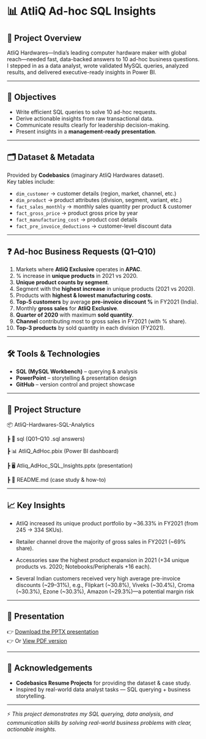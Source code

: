 # 📊 AtliQ Ad-hoc SQL Insights  

## 📝 Project Overview  
AtliQ Hardwares—India’s leading computer hardware maker with global reach—needed fast, data-backed answers to 10 ad-hoc business questions. I stepped in as a data analyst, wrote validated MySQL queries, analyzed results, and delivered executive-ready insights in Power BI.  

---

## 🎯 Objectives  
- Write efficient SQL queries to solve 10 ad-hoc requests.  
- Derive actionable insights from raw transactional data.  
- Communicate results clearly for leadership decision-making.  
- Present insights in a **management-ready presentation**.  

---

## 🗂️ Dataset & Metadata  
Provided by **Codebasics** (imaginary AtliQ Hardwares dataset).  
Key tables include:  
- `dim_customer` → customer details (region, market, channel, etc.)  
- `dim_product` → product attributes (division, segment, variant, etc.)  
- `fact_sales_monthly` → monthly sales quantity per product & customer  
- `fact_gross_price` → product gross price by year  
- `fact_manufacturing_cost` → product cost details  
- `fact_pre_invoice_deductions` → customer-level discount data  

---

## ❓ Ad-hoc Business Requests (Q1–Q10)  
1. Markets where **AtliQ Exclusive** operates in **APAC**.  
2. % increase in **unique products** in 2021 vs 2020.  
3. **Unique product counts by segment**.  
4. Segment with the **highest increase** in unique products (2021 vs 2020).  
5. Products with **highest & lowest manufacturing costs**.  
6. **Top-5 customers** by average **pre-invoice discount %** in FY2021 (India).  
7. Monthly **gross sales** for **AtliQ Exclusive**.  
8. **Quarter of 2020** with maximum **sold quantity**.  
9. **Channel** contributing most to gross sales in FY2021 (with % share).  
10. **Top-3 products** by sold quantity in each division (FY2021).  

---

## 🛠️ Tools & Technologies  
- **SQL (MySQL Workbench)** – querying & analysis  
- **PowerPoint** – storytelling & presentation design  
- **GitHub** – version control and project showcase  

---

## 📂 Project Structure  
📦 AtliQ-Hardwares-SQL-Analytics

┣ 📝 sql (Q01–Q10 .sql answers)

┣ 📊 AtliQ_AdHoc.pbix (Power BI dashboard)

┣ 🖥️ Atliq_AdHoc_SQL_Insights.pptx (presentation)

┣ 📄 README.md (case study & how-to)


---

## 📈 Key Insights 
- AtliQ increased its unique product portfolio by ~36.33% in FY2021 (from 245 → 334 SKUs).

- Retailer channel drove the majority of gross sales in FY2021 (~69% share).

- Accessories saw the highest product expansion in 2021 (+34 unique products vs. 2020; Notebooks/Peripherals +16 each).

- Several Indian customers received very high average pre-invoice discounts (~29–31%), e.g., Flipkart (~30.8%), Viveks (~30.4%), Croma (~30.3%), Ezone (~30.3%), Amazon (~29.3%)—a potential margin risk

---

## 🎥 Presentation  
👉 [Download the PPTX presentation](link-to-your-pptx)  
👉 Or [View PDF version](link-to-pdf-if-you-export)  

---

## 🙌 Acknowledgements  
- **Codebasics Resume Projects** for providing the dataset & case study.  
- Inspired by real-world data analyst tasks — SQL querying + business storytelling.  

---

⚡ *This project demonstrates my SQL querying, data analysis, and communication skills by solving real-world business problems with clear, actionable insights.*  



